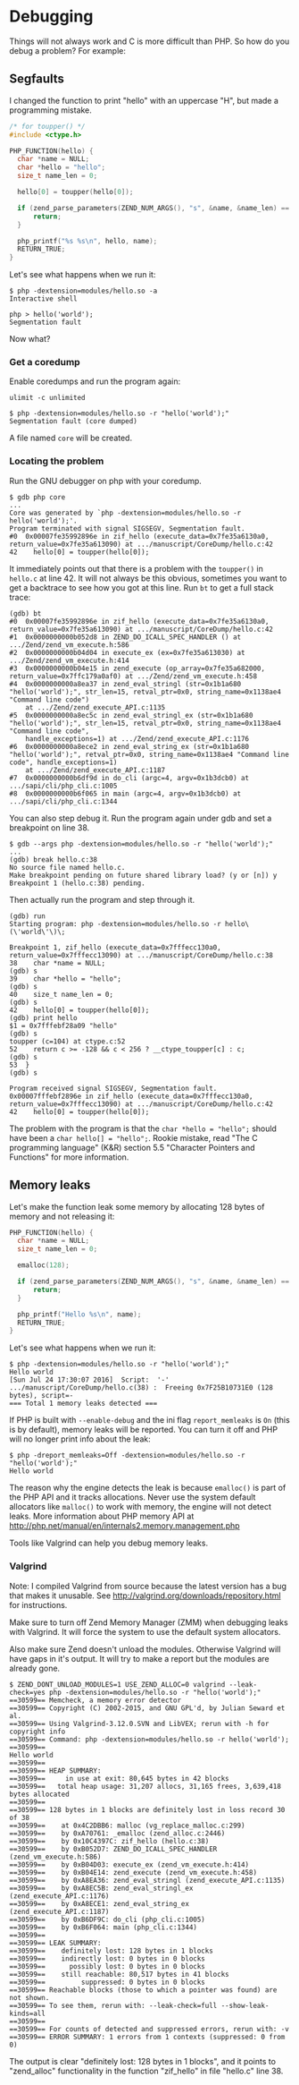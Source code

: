 # Debugging

Things will not always work and C is more difficult than PHP. So how do you
debug a problem? For example:

## Segfaults

I changed the function to print "hello" with an uppercase "H", but made a programming mistake.

```c
/* for toupper() */
#include <ctype.h>

PHP_FUNCTION(hello) {
  char *name = NULL;
  char *hello = "hello";
  size_t name_len = 0;

  hello[0] = toupper(hello[0]);

  if (zend_parse_parameters(ZEND_NUM_ARGS(), "s", &name, &name_len) == FAILURE) {
      return;
  }

  php_printf("%s %s\n", hello, name);
  RETURN_TRUE;
}
```

Let's see what happens when we run it:

```
$ php -dextension=modules/hello.so -a
Interactive shell

php > hello('world');
Segmentation fault
```

Now what?

### Get a coredump

Enable coredumps and run the program again:

```
ulimit -c unlimited
```

```
$ php -dextension=modules/hello.so -r "hello('world');"
Segmentation fault (core dumped)
```

A file named ```core``` will be created.

### Locating the problem

Run the GNU debugger on php with your coredump.

```
$ gdb php core
...
Core was generated by `php -dextension=modules/hello.so -r hello('world');'.
Program terminated with signal SIGSEGV, Segmentation fault.
#0  0x00007fe35992896e in zif_hello (execute_data=0x7fe35a6130a0, return_value=0x7fe35a613090) at .../manuscript/CoreDump/hello.c:42
42	  hello[0] = toupper(hello[0]);
```

It immediately points out that there is a problem with the ```toupper()``` in ```hello.c``` at line 42.
It will not always be this obvious, sometimes you want to get a backtrace to see how you got at this line. Run ```bt``` to get a full stack trace:

```
(gdb) bt
#0  0x00007fe35992896e in zif_hello (execute_data=0x7fe35a6130a0, return_value=0x7fe35a613090) at .../manuscript/CoreDump/hello.c:42
#1  0x0000000000b052d8 in ZEND_DO_ICALL_SPEC_HANDLER () at .../Zend/zend_vm_execute.h:586
#2  0x0000000000b04d04 in execute_ex (ex=0x7fe35a613030) at .../Zend/zend_vm_execute.h:414
#3  0x0000000000b04e15 in zend_execute (op_array=0x7fe35a682000, return_value=0x7ffc179a0af0) at .../Zend/zend_vm_execute.h:458
#4  0x0000000000a8ea37 in zend_eval_stringl (str=0x1b1a680 "hello('world');", str_len=15, retval_ptr=0x0, string_name=0x1138ae4 "Command line code")
    at .../Zend/zend_execute_API.c:1135
#5  0x0000000000a8ec5c in zend_eval_stringl_ex (str=0x1b1a680 "hello('world');", str_len=15, retval_ptr=0x0, string_name=0x1138ae4 "Command line code",
    handle_exceptions=1) at .../Zend/zend_execute_API.c:1176
#6  0x0000000000a8ece2 in zend_eval_string_ex (str=0x1b1a680 "hello('world');", retval_ptr=0x0, string_name=0x1138ae4 "Command line code", handle_exceptions=1)
    at .../Zend/zend_execute_API.c:1187
#7  0x0000000000b6df9d in do_cli (argc=4, argv=0x1b3dcb0) at .../sapi/cli/php_cli.c:1005
#8  0x0000000000b6f065 in main (argc=4, argv=0x1b3dcb0) at .../sapi/cli/php_cli.c:1344
```

You can also step debug it. Run the program again under gdb and set a breakpoint on line 38.

```
$ gdb --args php -dextension=modules/hello.so -r "hello('world');"
...
(gdb) break hello.c:38
No source file named hello.c.
Make breakpoint pending on future shared library load? (y or [n]) y
Breakpoint 1 (hello.c:38) pending.
```

Then actually run the program and step through it.

```
(gdb) run
Starting program: php -dextension=modules/hello.so -r hello\(\'world\'\)\;

Breakpoint 1, zif_hello (execute_data=0x7fffecc130a0, return_value=0x7fffecc13090) at .../manuscript/CoreDump/hello.c:38
38	  char *name = NULL;
(gdb) s
39	  char *hello = "hello";
(gdb) s
40	  size_t name_len = 0;
(gdb) s
42	  hello[0] = toupper(hello[0]);
(gdb) print hello
$1 = 0x7fffebf28a09 "hello"
(gdb) s
toupper (c=104) at ctype.c:52
52	  return c >= -128 && c < 256 ? __ctype_toupper[c] : c;
(gdb) s
53	}
(gdb) s

Program received signal SIGSEGV, Segmentation fault.
0x00007fffebf2896e in zif_hello (execute_data=0x7fffecc130a0, return_value=0x7fffecc13090) at .../manuscript/CoreDump/hello.c:42
42	  hello[0] = toupper(hello[0]);
```

The problem with the program is that the ```char *hello = "hello";``` should have been a ```char hello[] = "hello";```.
Rookie mistake, read "The C programming language" (K&R) section 5.5 "Character Pointers and Functions" for more information.

## Memory leaks

Let's make the function leak some memory by allocating 128 bytes of memory and not releasing it:

```c
PHP_FUNCTION(hello) {
  char *name = NULL;
  size_t name_len = 0;

  emalloc(128);

  if (zend_parse_parameters(ZEND_NUM_ARGS(), "s", &name, &name_len) == FAILURE) {
      return;
  }

  php_printf("Hello %s\n", name);
  RETURN_TRUE;
}
```

Let's see what happens when we run it:

```
$ php -dextension=modules/hello.so -r "hello('world');"
Hello world
[Sun Jul 24 17:30:07 2016]  Script:  '-'
.../manuscript/CoreDump/hello.c(38) :  Freeing 0x7F25B10731E0 (128 bytes), script=-
=== Total 1 memory leaks detected ===
```

If PHP is built with ```--enable-debug``` and the ini flag ```report_memleaks``` is ```On``` (this is by default), memory leaks will be reported.
You can turn it off and PHP will no longer print info about the leak:

```
$ php -dreport_memleaks=Off -dextension=modules/hello.so -r "hello('world');"
Hello world
```

The reason why the engine detects the leak is because ```emalloc()``` is part of the PHP API and it tracks allocations.
Never use the system default allocators like ```malloc()``` to work with memory, the engine will not detect leaks.
More information about PHP memory API at http://php.net/manual/en/internals2.memory.management.php

Tools like Valgrind can help you debug memory leaks.

### Valgrind

Note: I compiled Valgrind from source because the latest version has a bug that makes it unusable.
See http://valgrind.org/downloads/repository.html for instructions.

Make sure to turn off Zend Memory Manager (ZMM) when debugging leaks with Valgrind.
It will force the system to use the default system allocators.

Also make sure Zend doesn't unload the modules. Otherwise Valgrind will have gaps in it's output.
It will try to make a report but the modules are already gone.

```
$ ZEND_DONT_UNLOAD_MODULES=1 USE_ZEND_ALLOC=0 valgrind --leak-check=yes php -dextension=modules/hello.so -r "hello('world');"
==30599== Memcheck, a memory error detector
==30599== Copyright (C) 2002-2015, and GNU GPL'd, by Julian Seward et al.
==30599== Using Valgrind-3.12.0.SVN and LibVEX; rerun with -h for copyright info
==30599== Command: php -dextension=modules/hello.so -r hello('world');
==30599==
Hello world
==30599==
==30599== HEAP SUMMARY:
==30599==     in use at exit: 80,645 bytes in 42 blocks
==30599==   total heap usage: 31,207 allocs, 31,165 frees, 3,639,418 bytes allocated
==30599==
==30599== 128 bytes in 1 blocks are definitely lost in loss record 30 of 38
==30599==    at 0x4C2DBB6: malloc (vg_replace_malloc.c:299)
==30599==    by 0xA70761: _emalloc (zend_alloc.c:2446)
==30599==    by 0x10C4397C: zif_hello (hello.c:38)
==30599==    by 0xB052D7: ZEND_DO_ICALL_SPEC_HANDLER (zend_vm_execute.h:586)
==30599==    by 0xB04D03: execute_ex (zend_vm_execute.h:414)
==30599==    by 0xB04E14: zend_execute (zend_vm_execute.h:458)
==30599==    by 0xA8EA36: zend_eval_stringl (zend_execute_API.c:1135)
==30599==    by 0xA8EC5B: zend_eval_stringl_ex (zend_execute_API.c:1176)
==30599==    by 0xA8ECE1: zend_eval_string_ex (zend_execute_API.c:1187)
==30599==    by 0xB6DF9C: do_cli (php_cli.c:1005)
==30599==    by 0xB6F064: main (php_cli.c:1344)
==30599==
==30599== LEAK SUMMARY:
==30599==    definitely lost: 128 bytes in 1 blocks
==30599==    indirectly lost: 0 bytes in 0 blocks
==30599==      possibly lost: 0 bytes in 0 blocks
==30599==    still reachable: 80,517 bytes in 41 blocks
==30599==         suppressed: 0 bytes in 0 blocks
==30599== Reachable blocks (those to which a pointer was found) are not shown.
==30599== To see them, rerun with: --leak-check=full --show-leak-kinds=all
==30599==
==30599== For counts of detected and suppressed errors, rerun with: -v
==30599== ERROR SUMMARY: 1 errors from 1 contexts (suppressed: 0 from 0)
```

The output is clear "definitely lost: 128 bytes in 1 blocks", and it points to "zend_alloc"
functionality in the function "zif_hello" in file "hello.c" line 38.

